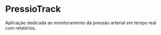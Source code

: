 # PressioTrack
Aplicação dedicada ao monitoramento da pressão arterial em tempo real com relatórios.
